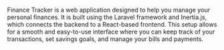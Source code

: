 Finance Tracker is a web application designed to help you manage your personal finances. It is built using the Laravel framework and Inertia.js, which connects the backend to a React-based frontend. This setup allows for a smooth and easy-to-use interface where you can keep track of your transactions, set savings goals, and manage your bills and payments.
